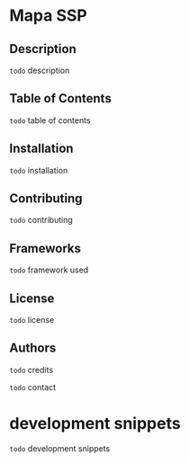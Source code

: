 # Mapa SSP

## Description

`todo` description

## Table of Contents

`todo` table of contents

## Installation

`todo` installation

## Contributing

`todo` contributing

## Frameworks

`todo` framework used

## License

`todo` license

## Authors

`todo` credits

`todo` contact

<!-- ```
A well-structured README.md is crucial for projects, especially open-source ones, as it's the first thing most people will look at when they visit your project's page. A generic README.md should typically include the following sections:

Project Title:

A brief title of the project.
Description:

A short paragraph or two describing what the project does.
Mention the problem it solves or the need it addresses.
Table of Contents (for large READMEs):

Helps users navigate the document.
Getting Started / Installation:

Prerequisites: Software or tools that need to be installed beforehand.
Installation steps: A step-by-step guide on how to get the project up and running locally.
Usage:

Code examples, CLI commands, or screenshots that demonstrate how to use the project.
Contribution:

Guidelines for how others can contribute to the project.
Could link to a separate CONTRIBUTING.md file.
Testing:

Instructions on how to run the tests.
Build (if applicable):

Instructions and requirements for building the project from source.
Deployment:

Guidance on how to deploy or integrate the project in a live environment.
Technologies/Frameworks Used:

A list of technologies, libraries, and frameworks used in the project.
License:

Information about the project's license (or a link to the LICENSE file).
Acknowledgments:

Shout-outs, credits, references, or other recognitions.
Authors/Contributors:

Information about the people involved in the project.
Contact:

How to reach the maintainers or the community. Could be an email, a project forum, etc.
Changelog/History:

A brief overview of the version history or a link to a CHANGELOG.md file.
FAQ:

Answers to commonly asked questions, if any exist.
Screenshots/GIFs/Demo:

Visual representation can be helpful for front-end projects or tools with a UI component.
Badges (for open-source projects especially):

Visual indicators related to project status, build status, coverage, etc. Examples include badges from Travis CI, Coveralls, etc.
Remember, while this is a general guideline, you should tailor your README.md based on the project's requirements and the intended audience. The main goal is to make it as easy as possible for someone new to understand and get started with your project.
``` -->

# development snippets

`todo` development snippets